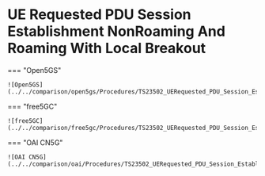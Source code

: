 # UE Requested PDU Session Establishment NonRoaming And Roaming With Local Breakout

=== "Open5GS"

    ![Open5GS](../../comparison/open5gs/Procedures/TS23502_UERequested_PDU_Session_Establishment_NonRoaming_And_Roaming_With_Local_Breakout.png)

=== "free5GC"

    ![free5GC](../../comparison/free5gc/Procedures/TS23502_UERequested_PDU_Session_Establishment_NonRoaming_And_Roaming_With_Local_Breakout.png)

=== "OAI CN5G"

    ![OAI CN5G](../../comparison/oai/Procedures/TS23502_UERequested_PDU_Session_Establishment_NonRoaming_And_Roaming_With_Local_Breakout.png)